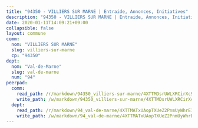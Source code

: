 ```yaml
---
title: "94350 - VILLIERS SUR MARNE | Entraide, Annonces, Initiatives"
description: "94350 - VILLIERS SUR MARNE | Entraide, Annonces, Initiatives"
date: 2020-01-11T14:09:21+09:00
collapsible: false
layout: commune
comm:
  nom: "VILLIERS SUR MARNE"
  slug: villiers-sur-marne
  cp: "94350"
dept:
  nom: "Val-de-Marne"
  slug: val-de-marne
  num: "94"
peerpad:
  comm:
    read_path: /r/markdown/94350_villiers-sur-marne/4XTTMDsrUWLXRCirXc928BxuL4Qb8QbYFafdxANvXtEy7hsGU
    write_path: /w/markdown/94350_villiers-sur-marne/4XTTMDsrUWLXRCirXc928BxuL4Qb8QbYFafdxANvXtEy7hsGU-K3TgU7UGuFUrQoGrXJwqN2NQUyeoSHsdPDP2jguvrrcFEV61kWcm17tsNRPeK2PHaj61VNDgZrZMs7WkdbY5ip3MACMdqhAVXnUUhHPxZGwxeJGRGxNmt2NCMkc2YNVdymCdXAXA
  dept:
    read_path: /r/markdown/94_val-de-marne/4XTTMATxUAopTXUeZ2PnmUyWhrE1nAE6BAMWHeo541LfPQtDp
    write_path: /w/markdown/94_val-de-marne/4XTTMATxUAopTXUeZ2PnmUyWhrE1nAE6BAMWHeo541LfPQtDp-K3TgV1hCNH2Q1sK2DQuaiFv8vhRfzLDcVGnm66dzXCicEVA3dMoL1ZAWLuZ1H8F2mPhTy5VS9BRZb2k91GKcXL9XN2QT1YcoSaL9WNheu325VyLFYMkgV7VT8n5Dwefz9MPfNk5p
---
```


